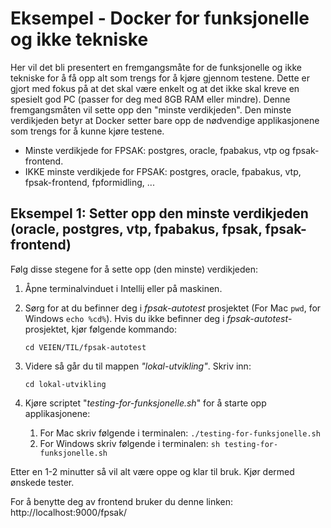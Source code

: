 # Eksempel - Docker for funksjonelle og ikke tekniske
Her vil det bli presentert en fremgangsmåte for de funksjonelle og ikke tekniske for å få opp alt som trengs for å kjøre 
gjennom testene. Dette er gjort med fokus på at det skal være enkelt og at det ikke skal kreve en spesielt god PC (passer for deg med 8GB RAM eller mindre).
Denne fremgangsmåten vil sette opp den "minste verdikjeden". Den minste verdikjeden betyr at Docker setter bare opp de 
nødvendige applikasjonene som trengs for å kunne kjøre testene. 

*   Minste verdikjede for FPSAK: postgres, oracle, fpabakus, vtp og fpsak-frontend.
*   IKKE minste verdikjede for FPSAK: postgres, oracle, fpabakus, vtp, fpsak-frontend, fpformidling, ...


## Eksempel 1: Setter opp den minste verdikjeden (oracle, postgres, vtp, fpabakus, fpsak, fpsak-frontend)
Følg disse stegene for å sette opp (den minste) verdikjeden:

1) Åpne terminalvinduet i Intellij eller på maskinen.
2) Sørg for at du befinner deg i _fpsak-autotest_ prosjektet (For Mac `pwd`, for Windows `echo %cd%`). Hvis du ikke befinner
deg i _fpsak-autotest_-prosjektet, kjør følgende kommando:

    `cd VEIEN/TIL/fpsak-autotest`

3) Videre så går du til mappen _"lokal-utvikling"_. Skriv inn:

    `cd lokal-utvikling`
    
4) Kjøre scriptet "_testing-for-funksjonelle.sh_" for å starte opp applikasjonene:
    1) For Mac skriv følgende i terminalen: `./testing-for-funksjonelle.sh`
    2) For Windows skriv følgende i terminalen: `sh testing-for-funksjonelle.sh`

Etter en 1-2 minutter så vil alt være oppe og klar til bruk. Kjør dermed ønskede tester.

For å benytte deg av frontend bruker du denne linken: http://localhost:9000/fpsak/
